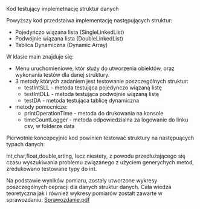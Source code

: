 Kod testujący implemetnację struktur danych 

Powyższy kod przedstaiwa implementację następujących struktur:
- Pojedyńczo wiązana lista (SingleLinkedList)
- Podwójnie wiązana lista (DoubleLinkedList)
- Tablica Dynamiczna (Dynamic Array)

W klasie main znajduje się:

- Menu uruchomieniowe, któr służy do utworzenia obiektów, oraz wykonania testów dla danej struktury.
- 3 metody których zadaniem jest testowanie poszczególnych struktur:
    - testIntSLL - metoda testująca pojedynczo wiązaną listę
    - testIntDLL - metoda testująca podwójnie wiązaną listę
    - testDA - metoda testująca tablicę dynamiczna
- metody pomocnicze:
    - printOperationTime - metoda do drukowania na konsole
    - timeCountLogger - metoda odpowiedzialna za logowanie do linku csv, w folderze data

Pierwotnie koncepcyjnie kod powinien testować struktury na następuących typach danych:

 int,char,float,double,srting, lecz niestety, z powodu przedłużającego się czasu wyszukiwania problemu związanego z użyciem generychych metod, zredukowano testowane typy do int. 

Na podstawie wyników pomiaru, zostały utworzone wykresy poszczególnych oepracji dla danych struktur danych. Cała wiedza teoretyczna jak i również wykresy pomiarów zostałt zawarte w sprawozdaniu:
[Sprawozdanie.pdf](https://github.com/MichalBialek01/DataStructuresTest/blob/master/DataStructures_report.pdf)
